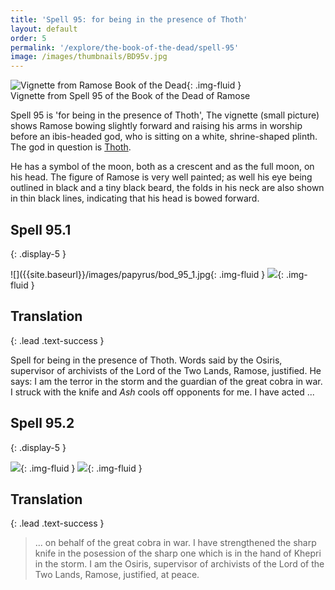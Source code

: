 ```yaml
---
title: 'Spell 95: for being in the presence of Thoth'
layout: default
order: 5
permalink: '/explore/the-book-of-the-dead/spell-95'
image: /images/thumbnails/BD95v.jpg
---
```


![Vignette from Ramose Book of the Dead]({{site.baseurl}}/images/papyrus/BD95v.jpg){: .img-fluid }  
Vignette from Spell 95 of the Book of the Dead of Ramose

Spell 95 is 'for being in the presence of Thoth', The vignette (small picture) shows Ramose bowing slightly forward and raising his arms in worship before an ibis-headed god, who is sitting on a white, shrine-shaped plinth. The god in question is [Thoth](https://en.wikipedia.org/wiki/Thoth).

He has a symbol of the moon, both as a crescent and as the full moon, on his head. The figure of Ramose is very well painted; as well his eye being outlined in black and a tiny black beard, the folds in his neck are also shown in thin black lines, indicating that his head is bowed forward.

## Spell 95.1
{: .display-5 }

![]({{site.baseurl}}/images/papyrus/bod_95_1.jpg{: .img-fluid }
![]({{site.baseurl}}/images/papyrus/images/BD95pt1.jpg){: .img-fluid }

## Translation
{: .lead .text-success }

Spell for being in the presence of Thoth. Words said by the Osiris, supervisor of archivists of the Lord of the Two Lands, Ramose, justified. He says: I am the terror in the storm and the guardian of the great cobra in war. I struck with the knife and _Ash_ cools off opponents for me. I have acted ...

## Spell 95.2
{: .display-5 }

![]({{site.baseurl}}/images/papyrus/bod_95_2.jpg){: .img-fluid }
![]({{site.baseurl}}/images/papyrus/BD95pt2.jpg){: .img-fluid }

## Translation
{: .lead .text-success }

> ... on behalf of the great cobra in war. I have strengthened the sharp knife in the posession of the sharp one which is in the hand of Khepri in the storm. I am the Osiris, supervisor of archivists of the Lord of the Two Lands, Ramose, justified, at peace.
